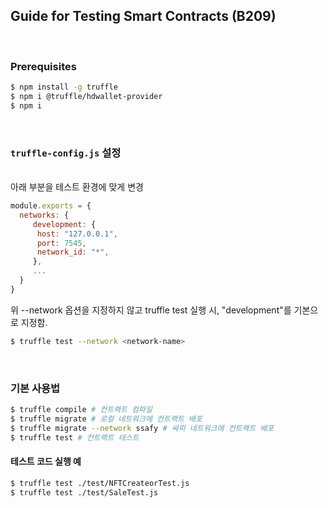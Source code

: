## Guide for Testing Smart Contracts (B209)
<br/>

### Prerequisites

```bash
$ npm install -g truffle
$ npm i @truffle/hdwallet-provider
$ npm i
```

<br/>

### ```truffle-config.js``` 설정

<br/>
아래 부분을 테스트 환경에 맞게 변경

```js
module.exports = {
  networks: {
     development: {
      host: "127.0.0.1",    
      port: 7545,           
      network_id: "*",    
     },
     ...
  }
}
```

위 --network 옵션을 지정하지 않고 truffle test 실행  시, "development"를 기본으로 지정함.

```bash
$ truffle test --network <network-name>
```
<br/>

### 기본 사용법

```bash
$ truffle compile # 컨트랙트 컴파일
$ truffle migrate # 로컬 네트워크에 컨트랙트 배포
$ truffle migrate --network ssafy # 싸피 네트워크에 컨트랙트 배포
$ truffle test # 컨트랙트 테스트
```


#### 테스트 코드 실행 예

```bash
$ truffle test ./test/NFTCreateorTest.js
$ truffle test ./test/SaleTest.js
```

<br/>
<br/>